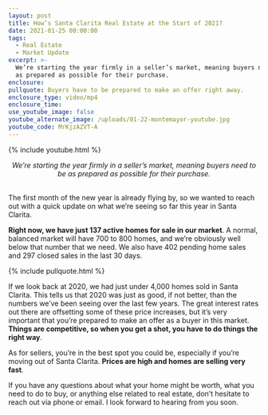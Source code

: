 ```yaml
---
layout: post
title: How’s Santa Clarita Real Estate at the Start of 2021?
date: 2021-01-25 00:00:00
tags:
  - Real Estate
  - Market Update
excerpt: >-
  We’re starting the year firmly in a seller’s market, meaning buyers need to be
  as prepared as possible for their purchase.
enclosure:
pullquote: Buyers have to be prepared to make an offer right away.
enclosure_type: video/mp4
enclosure_time:
use_youtube_image: false
youtube_alternate_image: /uploads/01-22-montemayor-youtube.jpg
youtube_code: MrKjzAZVT-A
---
```


{% include youtube.html %}

<center><em>We&rsquo;re starting the year firmly in a seller&rsquo;s market, meaning buyers need to be as prepared as possible for their purchase.</em></center>

<br>The first month of the new year is already flying by, so we wanted to reach out with a quick update on what we’re seeing so far this year in Santa Clarita.

**Right now, we have just 137 active homes for sale in our market**. A normal, balanced market will have 700 to 800 homes, and we’re obviously well below that number that we need. We also have 402 pending home sales and 297 closed sales in the last 30 days.

{% include pullquote.html %}

If we look back at 2020, we had just under 4,000 homes sold in Santa Clarita. This tells us that 2020 was just as good, if not better, than the numbers we’ve been seeing over the last few years. The great interest rates out there are offsetting some of these price increases, but it’s very important that you’re prepared to make an offer as a buyer in this market. **Things are competitive, so when you get a shot, you have to do things the right way**.

As for sellers, you’re in the best spot you could be, especially if you’re moving out of Santa Clarita. **Prices are high and homes are selling very fast**.

If you have any questions about what your home might be worth, what you need to do to buy, or anything else related to real estate, don’t hesitate to reach out via phone or email. I look forward to hearing from you soon.

